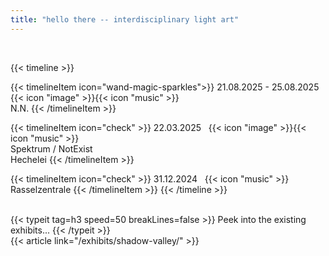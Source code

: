 ```yaml
---
title: "hello there -- interdisciplinary light art"
---
```

<br>

{{< timeline >}}

  {{< timelineItem icon="wand-magic-sparkles">}}
    21.08.2025 - 25.08.2025 &nbsp; {{< icon "image" >}}{{< icon "music" >}} <br> N.N. 
  {{< /timelineItem >}}

  <!-- {{< timelineItem icon="wand-magic-sparkles">}} -->
  <!--   19.09.2025 &nbsp; {{< icon "music" >}} <br> Assletrance <br> AJZ Bielefeld -->
  <!-- {{< /timelineItem >}} -->

  {{< timelineItem icon="check"  >}}
    22.03.2025 &nbsp; {{< icon "image" >}}{{< icon "music" >}} <br> Spektrum / NotExist <br> Hechelei 
  {{< /timelineItem >}}

  {{< timelineItem icon="check" >}}
    31.12.2024 &nbsp; {{< icon "music" >}} <br> Rasselzentrale
  {{< /timelineItem >}}
{{< /timeline >}}


<br>
{{< typeit 
  tag=h3
  speed=50
  breakLines=false
>}}
Peek into the existing exhibits...
{{< /typeit >}}
<br>
{{< article link="/exhibits/shadow-valley/" >}}
<br>
<br>
<!-- {{< article link="/exhibits/bars/" >}} -->

